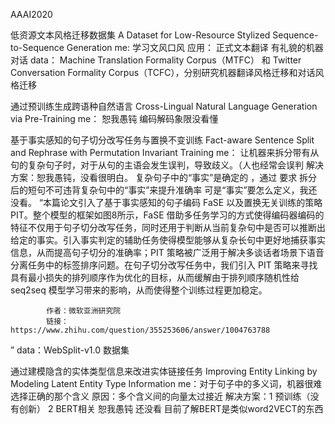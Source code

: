 AAAI2020

低资源文本风格迁移数据集
A Dataset for Low-Resource Stylized Sequence-to-Sequence Generation
me: 学习文风口风
应用： 正式文本翻译 有礼貌的机器对话
data： Machine Translation Formality Corpus（MTFC） 和 Twitter Conversation Formality Corpus（TCFC），分别研究机器翻译风格迁移和对话风格迁移

通过预训练生成跨语种自然语言
Cross-Lingual Natural Language Generation via Pre-Training
me： 恕我愚钝 编码解码象限没看懂

基于事实感知的句子切分改写任务与置换不变训练
Fact-aware Sentence Split and Rephrase with Permutation Invariant Training
me： 让机器来拆分带有从句的复杂句子时，对于从句的主语会发生误判，导致歧义。（人也经常会误判
解决方案：恕我愚钝，没看很明白。
        复杂句子中的“事实”是确定的 ，通过 要求 拆分后的短句不可违背复杂句中的“事实”来提升准确率
        可是“事实”要怎么定义，我还没看。
            “本篇论文引入了基于事实感知的句子编码 FaSE 以及置换无关训练的策略 PIT。整个模型的框架如图8所示，FaSE 借助多任务学习的方式使得编码器编码的特征不仅用于句子切分改写任务，同时还用于判断从当前复杂句中是否可以推断出给定的事实。引入事实判定的辅助任务使得模型能够从复杂长句中更好地捕获事实信息，从而提高句子切分的准确率；PIT 策略被广泛用于解决多谈话者场景下语音分离任务中的标签排序问题。在句子切分改写任务中，我们引入 PIT 策略来寻找具有最小损失的排列顺序作为优化的目标，从而缓解由于排列顺序随机性给 seq2seq 模型学习带来的影响，从而使得整个训练过程更加稳定。

            作者：微软亚洲研究院
            链接：https://www.zhihu.com/question/355253606/answer/1004763788
”
data：WebSplit-v1.0 数据集

通过建模隐含的实体类型信息来改进实体链接任务
Improving Entity Linking by Modeling Latent Entity Type Information
me：对于句子中的多义词，机器很难选择正确的那个含义
原因：多个含义间的向量太过接近
解决方案：1 预训练（没有创新）
        2 BERT相关 恕我愚钝 还没看 目前了解BERT是类似word2VECT的东西


